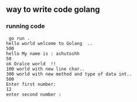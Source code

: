 ## way to write code golang 

### running code 

```
 go run . 
hello world welcome to Golang  ..
500
hello My name is : ashutoshh 
50
ok Oralce world  !!  
100 world with new line char..
300 world with new method and type of data int..
500
Enter first number: 
12
enter second number : 
```
